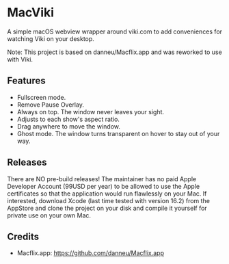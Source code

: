 # MacViki
A simple macOS webview wrapper around viki.com to add conveniences for watching Viki on your desktop.

Note:
This project is based on danneu/Macflix.app and was reworked to use with Viki.

## Features
-   Fullscreen mode.
-   Remove Pause Overlay.
-   Always on top. The window never leaves your sight.
-   Adjusts to each show's aspect ratio.
-   Drag anywhere to move the window.
-   Ghost mode. The window turns transparent on hover to stay out of your way.

## Releases
There are NO pre-build releases! 
The maintainer has no paid Apple Developer Account (99USD per year) to be allowed to use the Apple certificates so that the application would run flawlessly on your Mac.
If interested, download Xcode (last time tested with version 16.2) from the AppStore and clone the project on your disk and compile it yourself for private use on your own Mac.

## Credits
- Macflix.app: https://github.com/danneu/Macflix.app
